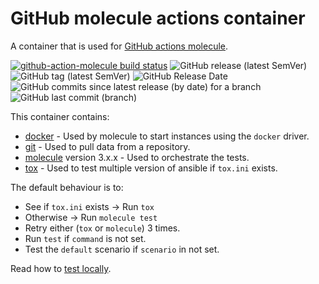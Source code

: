 # GitHub molecule actions container

A container that is used for [GitHub actions molecule](https://github.com/marketplace/actions/molecule-action).

[![github-action-molecule build status](https://img.shields.io/docker/cloud/build/buluma/github-action-molecule.svg)](https://hub.docker.com/repository/docker/buluma/github-action-molecule) 
![GitHub release (latest SemVer)](https://img.shields.io/github/v/release/buluma/docker-github-action-molecule) 
![GitHub tag (latest SemVer)](https://img.shields.io/github/v/tag/buluma/docker-github-action-molecule) ![GitHub Release Date](https://img.shields.io/github/release-date/buluma/docker-github-action-molecule) 
![GitHub commits since latest release (by date) for a branch](https://img.shields.io/github/commits-since/buluma/docker-github-action-molecule/2.3.7/main) ![GitHub last commit (branch)](https://img.shields.io/github/last-commit/buluma/docker-github-action-molecule/main)

This container contains:
- [docker](https://www.docker.com/) - Used by molecule to start instances using the `docker` driver.
- [git](https://git-scm.com/) - Used to pull data from a repository.
- [molecule](https://molecule.readthedocs.io/en/latest/) version 3.x.x - Used to orchestrate the tests.
- [tox](https://tox.readthedocs.io/en/latest/) - Used to test multiple version of ansible if `tox.ini` exists.

The default behaviour is to:
- See if `tox.ini` exists -> Run `tox`
- Otherwise -> Run `molecule test`
- Retry either (`tox` or `molecule`) 3 times.
- Run `test` if `command` is not set.
- Test the `default` scenario if `scenario` in not set.

Read how to [test locally](TESTING.md).
